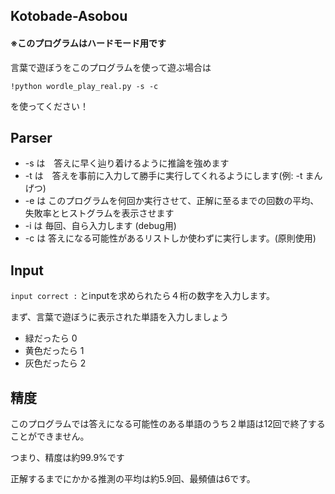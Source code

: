 ## Kotobade-Asobou

#### ※このプログラムはハードモード用です

言葉で遊ぼうをこのプログラムを使って遊ぶ場合は

```!python wordle_play_real.py -s -c```

を使ってください！

## Parser
+ -s は　答えに早く辿り着けるように推論を強めます 
+ -t は　答えを事前に入力して勝手に実行してくれるようにします(例: -t まんげつ)
+ -e は このプログラムを何回か実行させて、正解に至るまでの回数の平均、失敗率とヒストグラムを表示させます
+ -i は 毎回、自ら入力します (debug用)
+ -c は 答えになる可能性があるリストしか使わずに実行します。(原則使用)

## Input
```input correct :```
とinputを求められたら４桁の数字を入力します。

まず、言葉で遊ぼうに表示された単語を入力しましょう

+ 緑だったら 0
+ 黄色だったら 1
+ 灰色だったら 2

## 精度
このプログラムでは答えになる可能性のある単語のうち２単語は12回で終了することができません。

つまり、精度は約99.9%です

正解するまでにかかる推測の平均は約5.9回、最頻値は6です。

